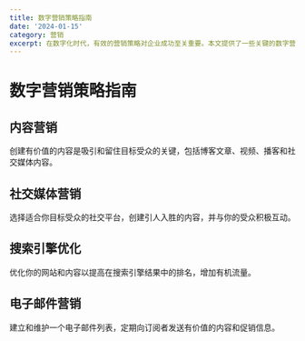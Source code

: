 ```yaml
---
title: 数字营销策略指南
date: '2024-01-15'
category: 营销
excerpt: 在数字化时代，有效的营销策略对企业成功至关重要。本文提供了一些关键的数字营销策略和最佳实践。
---
```

# 数字营销策略指南

## 内容营销
创建有价值的内容是吸引和留住目标受众的关键，包括博客文章、视频、播客和社交媒体内容。

## 社交媒体营销
选择适合你目标受众的社交平台，创建引人入胜的内容，并与你的受众积极互动。

## 搜索引擎优化
优化你的网站和内容以提高在搜索引擎结果中的排名，增加有机流量。

## 电子邮件营销
建立和维护一个电子邮件列表，定期向订阅者发送有价值的内容和促销信息。

